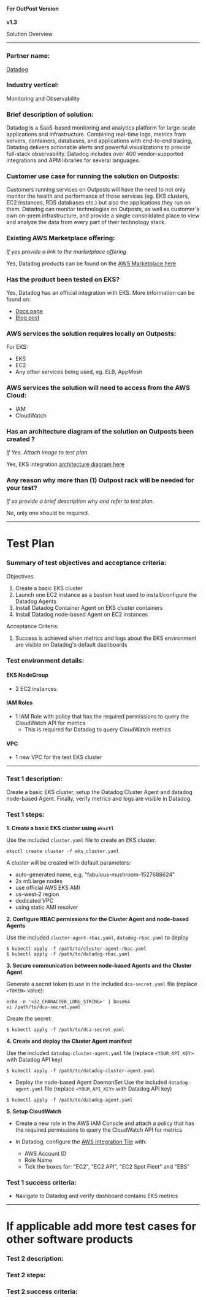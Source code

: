 #### For OutPost Version

**v1.3**

Solution Overview
___
### Partner name:
[Datadog](https://www.datadoghq.com/)

###  Industry vertical:
Monitoring and Observability

###  Brief description of solution:
Datadog is a SaaS-based monitoring and analytics platform for large-scale applications and infrastructure. Combining real-time logs, metrics from servers, containers, databases, and applications with end-to-end tracing, Datadog delivers actionable alerts and powerful visualizations to provide full-stack observability. Datadog includes over 400 vendor-supported integrations and APM libraries for several languages.

###  Customer use case for running the solution on Outposts:
Customers running services on Outposts will have the need to not only monitor the health and performance of those services (eg. EKS clusters, EC2 instances, RDS databases etc.) but also the applications they run on them. Datadog can monitor technologies on Outposts, as well as customer's own on-prem infrastructure, and provide a single consolidated place to view and analyze the data from every part of their technology stack.

### Existing AWS Marketplace offering:
_If yes provide a link to the marketplace offering_

Yes, Datadog products can be found on the [AWS Marketplace here](https://aws.amazon.com/marketplace/seller-profile?id=e56c35d0-c5d4-4dac-91d5-ebf57fef6e5c)

### Has the product been tested on EKS?
Yes, Datadog has an official integration with EKS. More information can be found on:
* [Docs page](https://docs.datadoghq.com/integrations/amazon_eks/)
* [Blog post](https://www.datadoghq.com/blog/eks-monitoring-datadog/)

###  AWS services the solution requires locally on Outposts:
For EKS:
* EKS
* EC2
* Any other services being used, eg. ELB, AppMesh

### AWS services the solution will need to access from the AWS Cloud:
* IAM
* CloudWatch

### Has an architecture diagram of the solution on Outposts been created ?
_If Yes. Attach image to test plan._

Yes, EKS integration [architecture diagram here](https://imgix.datadoghq.com/img/blog/eks-monitoring-datadog/eks-monitoring-datadog-cluster-agent.png)

### Any reason why more than (1) Outpost rack will be needed for your test?
_If so provide a brief description why and refer to test plan._

No, only one should be required.
___

# Test Plan

### Summary of test objectives and acceptance criteria:
Objectives:
1. Create a basic EKS cluster
2. Launch one EC2 instance as a bastion host used to install/configure the Datadog Agents
3. Install Datadog Container Agent on EKS cluster containers
4. Install Datadog node-based Agent on EC2 instances

Acceptance Criteria:
1. Success is achieved when metrics and logs about the EKS environment are visible on Datadog's default dashboards

### Test environment details:

#### EKS NodeGroup
*  2 EC2 instances

#### IAM Roles
* 1 IAM Role with policy that has the required permissions to query the CloudWatch API for metrics
    * This is required for Datadog to query CloudWatch metrics

#### VPC
* 1 new VPC for the test EKS cluster
------

### Test 1 description:
Create a basic EKS cluster, setup the Datadog Cluster Agent and datadog node-based Agent. Finally, verify metrics and logs are visible in Datadog.

### Test 1 steps:
**1. Create a basic EKS cluster using `eksctl`**

Use the included `cluster.yaml` file to create an EKS cluster.

```
eksctl create cluster -f eks_cluster.yaml
```
A cluster will be created with default parameters:

- auto-generated name, e.g. "fabulous-mushroom-1527688624"
- 2x m5.large nodes
- use official AWS EKS AMI
- us-west-2 region
- dedicated VPC
- using static AMI resolver

**2. Configure RBAC permissions for the Cluster Agent and node-based Agents**

Use the included `cluster-agent-rbac.yaml`, `datadog-rbac.yaml` to deploy

```
$ kubectl apply -f /path/to/cluster-agent-rbac.yaml
$ kubectl apply -f /path/to/datadog-rbac.yaml
```

**3. Secure communication between node-based Agents and the Cluster Agent**

Generate a secret token to use in the included `dca-secret.yaml` file (replace `<TOKEN>` value):
```
echo -n '<32_CHARACTER_LONG_STRING>' | base64
vi /path/to/dca-secret.yaml
```

Create the secret:
```
$ kubectl apply -f /path/to/dca-secret.yaml
```

**4. Create and deploy the Cluster Agent manifest**

Use the included `datadog-cluster-agent.yaml` file (replace `<YOUR_API_KEY>` with Datadog API key)
```
$ kubectl apply -f /path/to/datadog-cluster-agent.yaml
```

* Deploy the node-based Agent DaemonSet
Use the included `datadog-agent.yaml` file (replace `<YOUR_API_KEY>` with Datadog API key)
```
$ kubectl apply -f /path/to/datadog-agent.yaml
```

**5. Setup CloudWatch**

* Create a new role in the AWS IAM Console and attach a policy that has the required permissions to query the CloudWatch API for metrics

* In Datadog, configure the [AWS Integration Tile](https://app.datadoghq.com/account/settings#integrations/amazon_web_services) with:
    * AWS Account ID
    * Role Name
    * Tick the boxes for: "EC2", "EC2 API", "EC2 Spot Fleet" and "EBS"


### Test 1 success criteria:
* Navigate to Datadog and verify dashboard contains EKS metrics

___

# If applicable add more test cases for other software products

### Test 2 description:

### Test 2 steps:

### Test 2 success criteria:
